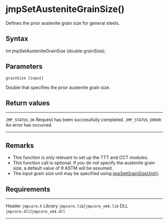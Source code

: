 jmpSetAusteniteGrainSize()
==========================

Defines the prior austenite grain size for general steels.

Syntax
------

int jmpSetAusteniteGrainSize (double grainSize);

Parameters
----------

`grainSize [input]`

Double that specifies the prior austenite grain size.

Return values
-------------

  -------------------- ------------------------------------------
  `JMP_STATUS_OK`      Request has been successfully completed.
  `JMP_STATUS_ERROR`   An error has occurred.
  -------------------- ------------------------------------------

Remarks
-------

-   This function is only relevant to set up the TTT and CCT modules.
-   This function call is optional. If you do not specify the austenite
    grain size, a default value of 9 ASTM will be assumed.
-   The input grain size unit may be specified using
    [jmpSetGrainSizeUnit()](jmpSetGrainSizeUnit.htm).

Requirements
------------

  --------- ---------------------------------
  Header    `jmpcore.h`
  Library   `jmpcore.lib`/`jmpcore_x64.lib`
  DLL       `jmpcore.dll`/`jmpcore_x64.dll`
  --------- ---------------------------------


